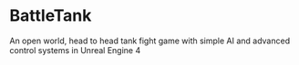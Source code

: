 # BattleTank
An open world, head to head tank fight game with simple AI and advanced control systems in Unreal Engine 4
